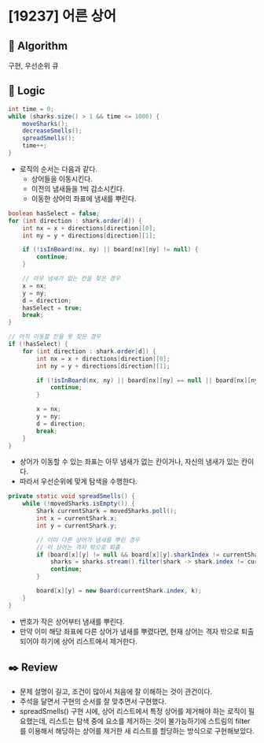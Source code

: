 # [19237] 어른 상어

## :pushpin: **Algorithm**

구현, 우선순위 큐

## :round_pushpin: **Logic**

```java
int time = 0;
while (sharks.size() > 1 && time <= 1000) {
    moveSharks();
    decreaseSmells();
    spreadSmells();
    time++;
}
```

- 로직의 순서는 다음과 같다.
  - 상어들을 이동시킨다.
  - 이전의 냄새들을 1씩 감소시킨다.
  - 이동한 상어의 좌표에 냄새를 뿌린다.

```java
boolean hasSelect = false;
for (int direction : shark.order[d]) {
    int nx = x + directions[direction][0];
    int ny = y + directions[direction][1];

    if (!isInBoard(nx, ny) || board[nx][ny] != null) {
        continue;
    }

    // 아무 냄새가 없는 칸을 찾은 경우
    x = nx;
    y = ny;
    d = direction;
    hasSelect = true;
    break;
}

// 아직 이동할 칸을 못 찾은 경우
if (!hasSelect) {
    for (int direction : shark.order[d]) {
        int nx = x + directions[direction][0];
        int ny = y + directions[direction][1];

        if (!isInBoard(nx, ny) || board[nx][ny] == null || board[nx][ny].sharkIndex != shark.index) {
            continue;
        }

        x = nx;
        y = ny;
        d = direction;
        break;
    }
}
```

- 상어가 이동할 수 있는 좌표는 아무 냄새가 없는 칸이거나, 자신의 냄새가 있는 칸이다.
- 따라서 우선순위에 맞게 탐색을 수행한다.

```java
private static void spreadSmells() {
    while (!movedSharks.isEmpty()) {
        Shark currentShark = movedSharks.poll();
        int x = currentShark.x;
        int y = currentShark.y;

        // 이미 다른 상어가 냄새를 뿌린 경우
        // 이 상어는 격자 밖으로 퇴출
        if (board[x][y] != null && board[x][y].sharkIndex != currentShark.index) {
            sharks = sharks.stream().filter(shark -> shark.index != currentShark.index).collect(Collectors.toList());
            continue;
        }

        board[x][y] = new Board(currentShark.index, k);
    }
}
```

- 번호가 작은 상어부터 냄새를 뿌린다.
- 만약 이미 해당 좌표에 다른 상어가 냄새를 뿌렸다면, 현재 상어는 격자 밖으로 퇴출되어야 하기에 상어 리스트에서 제거한다.

## :black_nib: **Review**
- 문제 설명이 길고, 조건이 많아서 처음에 잘 이해하는 것이 관건이다.
- 주석을 달면서 구현의 순서를 잘 맞추면서 구현했다.
- spreadSmells() 구현 시에, 상어 리스트에서 특정 상어를 제거해야 하는 로직이 필요했는데, 리스트는 탐색 중에 요소를 제거하는 것이 불가능하기에 스트림의 filter를 이용해서 해당하는 상어를 제거한 새 리스트를 할당하는 방식으로 구현해보았다.